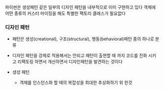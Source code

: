 파이썬은 생성패턴 같은 일부의 디자인 패턴을 내부적으로 이미 구현하고 있다
객체에 어떤 종류의 커스터 마이징을 해도 특별한 팩토리 클래스가 필요없다

### 디자인 패턴
- 패턴은 생성(creational), 구조(structural), 행동(behavioral)패턴 중의 하나로 분류
- 디자인 패턴을 강제로 적용해서는 안되고 패턴이 출현할 때 까지 코드를 진화 시키고 리팩토링 하면서 개선하면서 디자인패턴을 발견하는 것이다

- 생성 패턴
    - 객체를 인스턴스화 할 때의 복잡성을 최대한 추상화하기 위 한것
    